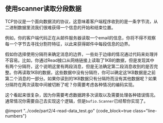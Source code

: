 ## 使用scanner读取分段数据

TCP协议是一个面向数据流的协议，这意味着客户端程序收到的是一条字节流，从二进制数据里流我们很难获得一个信息的开始和结束位置。

例如，你的客户端代码正在从邮件服务器读取一个email的信息，你将不得不观察每一个字节去寻找分割符特征，以此来获得邮件中每段信息的边界。

假如你选择使用分隔符来确定消息的边界，一些处于边缘的情况通过代码来处理并不容易。比如，你通过Read接口从网络链接上读取了1KB的数据，但是发现其中有两个分隔符，这个说明这里有两段消息，但是无法确定第二段消息收到的是否完整。你再读取1KB的数据，这些数据中没有分隔符，你可以确定这1KB数据是之前第二个消息的一部分。如果你读到的1KB数据只有分隔符而没有其他数据呢？如果分隔符在两次读取中间被切断了呢？你需要考虑各种情况的编码实现。

这个看起来很复杂，因为你需要考虑数据跨多次读取以及需要处理各种错误情况。通常情况你需要自己去实现这个逻辑，但是`bufio.Scanner`已经帮你实现了。

@import "../code/part2/4-read-data_test.go" {code_block=true class="line-numbers"}
